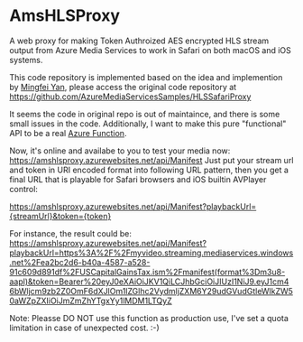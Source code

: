 # AmsHLSProxy
A web proxy for making Token Authroized AES encrypted HLS stream output from Azure Media Services to work in Safari on both macOS and iOS systems.


This code repository is implemented based on the idea and implemention by [Mingfei Yan](https://azure.microsoft.com/en-us/blog/how-to-make-token-authorized-aes-encrypted-hls-stream-working-in-safari/), please access the original code repository at https://github.com/AzureMediaServicesSamples/HLSSafariProxy

It seems the code in original repo is out of maintaince, and there is some small issues in the code. Additionally, I want to make this pure "functional" API to be a real [Azure Function](https://azure.microsoft.com/en-us/services/functions/). 

Now, it's online and availabe to you to test your media now: https://amshlsproxy.azurewebsites.net/api/Manifest
Just put your stream url and token in URI encoded format into following URL pattern, then you get a final URL that is playable for Safari browsers and iOS builtin AVPlayer control:

https://amshlsproxy.azurewebsites.net/api/Manifest?playbackUrl={streamUrl}&token={token}

For instance, the result could be: https://amshlsproxy.azurewebsites.net/api/Manifest?playbackUrl=https%3A%2F%2Fmyvideo.streaming.mediaservices.windows.net%2Fea2bc2d6-b40a-4587-a528-91c609d891df%2FUSCapitalGainsTax.ism%2Fmanifest(format%3Dm3u8-aapl)&token=Bearer%20eyJ0eXAiOiJKV1QiLCJhbGciOiJIUzI1NiJ9.eyJ1cm46bWljcm9zb2Z0OmF6dXJlOm1lZGlhc2VydmljZXM6Y29udGVudGtleWlkZW50aWZpZXIiOiJmZmZhYTgxYy1lMDM1LTQyZ


Note: Pleasse DO NOT use this function as production use, I've set a quota limitation in case of unexpected cost. :-) 
